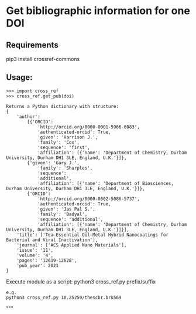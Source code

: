 # Get bibliographic information for one DOI

## Requirements
pip3 install crossref-commons


## Usage:
    >>> import cross_ref
    >>> cross_ref.get_pub(doi)

    Returns a Python dictionary with structure:
    {
        'author': 
            [{'ORCID': 
                'http://orcid.org/0000-0001-5966-6083', 
                'authenticated-orcid': True, 
                'given': 'Harrison J.', 
                'family': 'Cox', 
                'sequence': 'first', 
                'affiliation': [{'name': 'Department of Chemistry, Durham University, Durham DH1 3LE, England, U.K.'}]}, 
            {'given': 'Gary J.', 
                'family': 'Sharples', 
                'sequence': 
                'additional', 
                'affiliation': [{'name': 'Department of Biosciences, Durham University, Durham DH1 3LE, England, U.K.'}]}, 
            {'ORCID': 
                'http://orcid.org/0000-0002-5086-5737', 
                'authenticated-orcid': True, 
                'given': 'Jas Pal S.', 
                'family': 'Badyal', 
                'sequence': 'additional', 
                'affiliation': [{'name': 'Department of Chemistry, Durham University, Durham DH1 3LE, England, U.K.'}]}], 
        'title': ['Tea–Essential Oil–Metal Hybrid Nanocoatings for Bacterial and Viral Inactivation'], 
        'journal': ['ACS Applied Nano Materials'], 
        'issue': '11', 
        'volume': '4', 
        'pages': '12619-12628', 
        'pub_year': 2021
    }

Execute module as a script:
    python3 cross_ref.py prefix/suffix

    e.g.
    python3 cross_ref.py 10.25250/thescbr.brk569
"""




